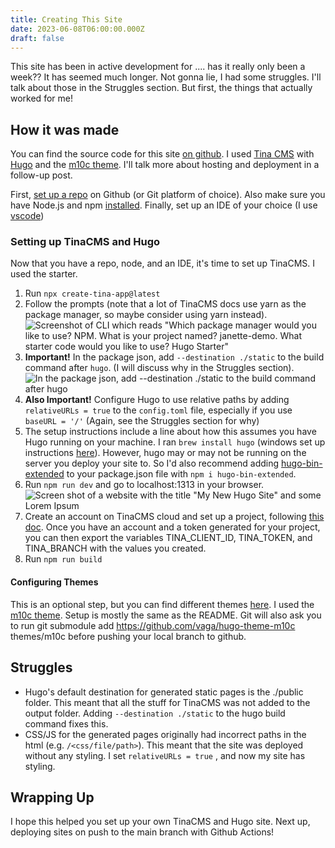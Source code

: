 ```yaml
---
title: Creating This Site
date: 2023-06-08T06:00:00.000Z
draft: false
---
```


This site has been in active development for .... has it really only been a week?? It has seemed much longer. Not gonna lie, I had some struggles. I'll talk about those in the Struggles section. But first, the things that actually worked for me!

## How it was made

You can find the source code for this site [on github](https://github.com/pherateriw/janette-dev-blog "ongithub"). I used [Tina CMS](https://tina.io/ "tina") with [Hugo](https://gohugo.io/documentation/) and the [m10c theme](https://github.com/vaga/hugo-theme-m10c). I'll talk more about hosting and deployment in a follow-up post.

First, [set up a repo](https://docs.github.com/en/github-ae@latest/get-started/quickstart/create-a-repo "setuprepo") on Github (or Git platform of choice). Also make sure you have Node.js and npm [installed](https://docs.npmjs.com/downloading-and-installing-node-js-and-npm "nodesetup").
Finally, set up an IDE of your choice (I use [vscode](https://code.visualstudio.com/download))

### Setting up TinaCMS and Hugo

Now that you have a repo, node, and an IDE, it's time to set up TinaCMS. I used the starter. 

1. Run `npx create-tina-app@latest`
2. Follow the prompts (note that a lot of TinaCMS docs use yarn as the package manager, so maybe consider using yarn instead). ![Screenshot of CLI which reads "Which package manager would you like to use? NPM. What is your project named? janette-demo. What starter code would you like to use? Hugo Starter"](</uploads/Screenshot 2023-06-07 at 10.39.38 PM.png> "TinaCLI")
3. **Important!** In the package json, add `--destination ./static` to the build command after `hugo`. (I will discuss why in the Struggles section). ![In the package json, add --destination ./static to the build command after hugo](</uploads/Screenshot 2023-06-07 at 10.51.47 PM.png>)
4. **Also Important!** Configure Hugo to use relative paths by adding `relativeURLs = true` to the `config.toml` file, especially if you use `baseURL = '/'` (Again, see the Struggles section for why)
5. The setup instructions include a line about how this assumes you have Hugo running on your machine. I ran `brew install hugo` (windows set up instructions [here](https://gohugo.io/installation/windows/)). However, hugo may or may not be running on the server you deploy your site to. So I'd also recommend adding [hugo-bin-extended](https://www.npmjs.com/package/hugo-bin-extended) to your package.json file with `npm i hugo-bin-extended`.
6. Run `npm run dev` and go to localhost:1313 in your browser. ![Screen shot of a website with the title "My New Hugo Site" and some Lorem Ipsum](</uploads/Screenshot 2023-06-08 at 6.18.33 PM.png> "Hugo-starter generated site") 
7. Create an account on TinaCMS cloud and set up a project, following [this doc](https://tina.io/docs/tina-cloud/). Once you have an account and a token generated for your project, you can then export the variables TINA\_CLIENT\_ID, TINA\_TOKEN, and TINA\_BRANCH with the values you created. 
8. Run `npm run build`

#### Configuring Themes

This is an optional step, but you can find different themes [here](https://themes.gohugo.io/). I used the [m10c theme](https://github.com/vaga/hugo-theme-m10c). Setup is mostly the same as the README. Git will also ask you to run git submodule add https://github.com/vaga/hugo-theme-m10c themes/m10c before pushing your local branch to github. 

## Struggles

* Hugo's default destination for generated static pages is the ./public folder. This meant that all the stuff for TinaCMS was not added to the output folder. Adding `--destination ./static` to the hugo build command fixes this. 
* CSS/JS for the generated pages originally had incorrect paths in the html (e.g. `/<css/file/path>`). This meant that the site was deployed without any styling. I set `relativeURLs = true` , and now my site has styling. 

## Wrapping Up

I hope this helped you set up your own TinaCMS and Hugo site. Next up, deploying sites on push to the main branch with Github Actions! 
